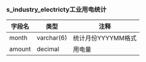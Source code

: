 ### s_industry_electricty工业用电统计
字段名 | 类型 |  注释
--- | --- | --- 
month | varchar(6) | 统计月份YYYYMM格式
amount | decimal | 用电量
